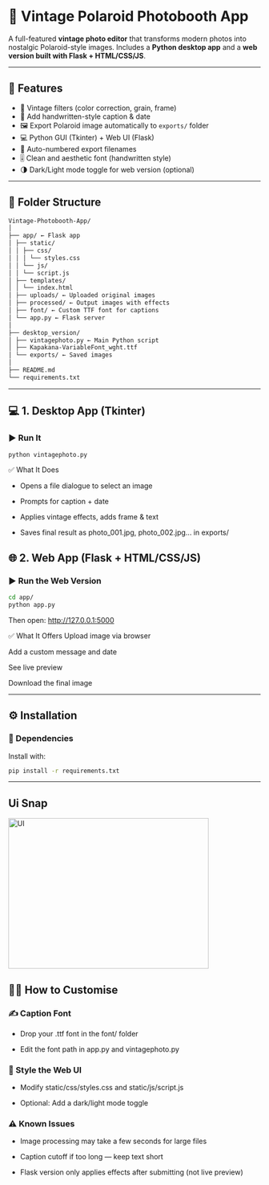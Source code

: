# 📸 Vintage Polaroid Photobooth App

A full-featured **vintage photo editor** that transforms modern photos into nostalgic Polaroid-style images. Includes a **Python desktop app** and a **web version built with Flask + HTML/CSS/JS**.

---

## 🔀 Features

- 🎨 Vintage filters (color correction, grain, frame)
- 📝 Add handwritten-style caption & date
- 🖼️ Export Polaroid image automatically to `exports/` folder
- 💻 Python GUI (Tkinter) + Web UI (Flask)
- 🔢 Auto-numbered export filenames
- 🎚️ Clean and aesthetic font (handwritten style)
- 🌗 Dark/Light mode toggle for web version (optional)

---

## 📁 Folder Structure
```bash 
Vintage-Photobooth-App/
│
├── app/ ← Flask app
│ ├── static/
│ │ ├── css/
│ │ │ └── styles.css
│ │ └── js/
│ │ └── script.js
│ ├── templates/
│ │ └── index.html
│ ├── uploads/ ← Uploaded original images
│ ├── processed/ ← Output images with effects
│ ├── font/ ← Custom TTF font for captions
│ └── app.py ← Flask server
│
├── desktop_version/
│ ├── vintagephoto.py ← Main Python script
│ ├── Kapakana-VariableFont_wght.ttf
│ └── exports/ ← Saved images
│
├── README.md
└── requirements.txt
```
---

## 💻 1. Desktop App (Tkinter)

### ▶️ Run It

```bash
python vintagephoto.py
```

✅ What It Does
- Opens a file dialogue to select an image

- Prompts for caption + date

- Applies vintage effects, adds frame & text

- Saves final result as photo_001.jpg, photo_002.jpg... in exports/

## 🌐 2. Web App (Flask + HTML/CSS/JS)
### ▶️ Run the Web Version

```bash
cd app/
python app.py
```
Then open:
http://127.0.0.1:5000

✅ What It Offers
Upload image via browser

Add a custom message and date

See live preview

Download the final image

---

## ⚙️ Installation
### 🧰 Dependencies
Install with:

```bash
pip install -r requirements.txt
```
---
## Ui Snap
<img src="https://github.com/user-attachments/assets/38757047-c5e3-427d-8d0d-f068794d0c16" alt="UI" width="400" height="300">

## 🧑‍🎨 How to Customise
### ✍️ Caption Font
- Drop your .ttf font in the font/ folder


- Edit the font path in app.py and vintagephoto.py

### 🎨 Style the Web UI
- Modify static/css/styles.css and static/js/script.js

- Optional: Add a dark/light mode toggle

### ⚠️ Known Issues
- Image processing may take a few seconds for large files

- Caption cutoff if too long — keep text short

- Flask version only applies effects after submitting (not live preview)
 
